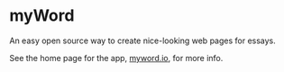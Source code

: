 # myWord
An easy open source way to create nice-looking web pages for essays.

See the home page for the app, <a href="http://myword.io/">myword.io</a>, for more info.

